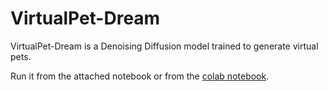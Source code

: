 # VirtualPet-Dream

VirtualPet-Dream is a Denoising Diffusion model trained to generate virtual pets.

Run it from the attached notebook or from the <a href="https://colab.research.google.com/drive/19QtPOHv6HCpexyCMGXowX4vyZlF4ZZYN?usp=sharing">colab notebook</a>.
